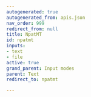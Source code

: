 ```yaml
---
autogenerated: true
autogenerated_from: apis.json
nav_order: 999
redirect_from: null
title: NpatMT
id: npatmt
inputs:
- text
- file
active: true
grand_parent: Input modes
parent: Text
redirect_to: npatmt

---
```


